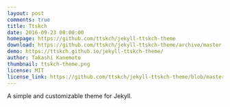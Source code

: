 ```yaml
---
layout: post
comments: true
title: Ttskch
date: 2016-09-23 00:00:00
homepage: https://github.com/ttskch/jekyll-ttskch-theme
download: https://github.com/ttskch/jekyll-ttskch-theme/archive/master.zip
demo: https://ttskch.github.io/jekyll-ttskch-theme/
author: Takashi Kanemoto
thumbnail: ttskch-theme.png
license: MIT
license_link: https://github.com/ttskch/jekyll-ttskch-theme/blob/master/LICENSE
---
```


A simple and customizable theme for Jekyll.
